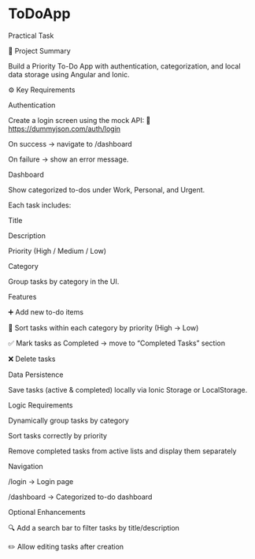 # ToDoApp
Practical Task

📝 Project Summary

Build a Priority To-Do App with authentication, categorization, and local data storage using Angular and Ionic.

⚙️ Key Requirements

Authentication

Create a login screen using the mock API:
🔗 https://dummyjson.com/auth/login

On success → navigate to /dashboard

On failure → show an error message.

Dashboard

Show categorized to-dos under Work, Personal, and Urgent.

Each task includes:

Title

Description

Priority (High / Medium / Low)

Category

Group tasks by category in the UI.

Features

➕ Add new to-do items

🔽 Sort tasks within each category by priority (High → Low)

✅ Mark tasks as Completed → move to “Completed Tasks” section

❌ Delete tasks

Data Persistence

Save tasks (active & completed) locally via Ionic Storage or LocalStorage.

Logic Requirements

Dynamically group tasks by category

Sort tasks correctly by priority

Remove completed tasks from active lists and display them separately

Navigation

/login → Login page

/dashboard → Categorized to-do dashboard

Optional Enhancements

🔍 Add a search bar to filter tasks by title/description

✏️ Allow editing tasks after creation
